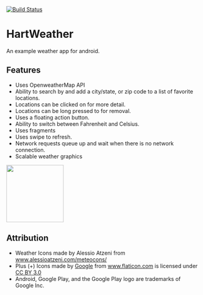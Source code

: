 [![Build Status](https://travis-ci.org/hartcode/hartweather-android.svg)](https://travis-ci.org/hartcode/hartweather-android)

# HartWeather
An example weather app for android.		

## Features
 - Uses OpenweatherMap API		
 - Ability to search by and add a city/state, or zip code to a list of favorite locations.		
 - Locations can be clicked on for more detail.		
 - Locations can be long pressed to for removal.		
 - Uses a floating action button.		
 - Ability to switch between Fahrenheit and Celsius.		
 - Uses fragments		
 - Uses swipe to refresh.		
 - Network requests queue up and wait when there is no network connection.
 - Scalable weather graphics

<a href="https://play.google.com/store/apps/details?id=com.hartcode.hartweather"><img src="https://play.google.com/intl/en_us/badges/images/generic/en_badge_web_generic.png" width="150px"> </a>
 
## Attribution
- Weather Icons made by Alessio Atzeni from <a href="http://www.alessioatzeni.com/meteocons/" title="alessioatzeni">www.alessioatzeni.com/meteocons/</a>
- Plus (+) Icons made by <a href="http://www.google.com" title="Google">Google</a> from <a href="http://www.flaticon.com" title="Flaticon">www.flaticon.com</a> is licensed under <a href="http://creativecommons.org/licenses/by/3.0/" title="Creative Commons BY 3.0">CC BY 3.0</a>
- Android, Google Play, and the Google Play logo are trademarks of Google Inc.



